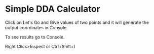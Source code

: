 # Simple DDA Calculator

Click on Let's Go and Give values of two points and it will generate the output coordinates in Console.

To see results go to Console.

Right Click>Inspect 
or 
Ctrl+Shift+I
